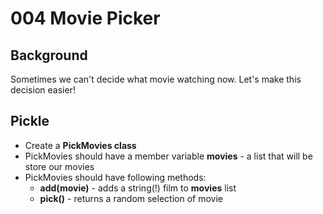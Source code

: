 # 004 Movie Picker

## Background
Sometimes we can't decide what movie watching now. Let's make this decision easier!

## Pickle

- Create a **PickMovies class**
- PickMovies should have a member variable **movies** - a list that will be store our movies
- PickMovies should have following methods:
  - **add(movie)** - adds a string(!) film to **movies** list
  - **pick()** - returns a random selection of movie